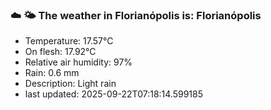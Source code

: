 ### ☁️ 🌤️  The weather in Florianópolis is: Florianópolis

- Temperature: 17.57°C
- On flesh: 17.92°C
- Relative air humidity: 97%
- Rain: 0.6 mm
- Description: Light rain
- last updated: 2025-09-22T07:18:14.599185
